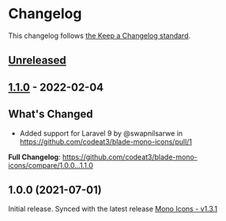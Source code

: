 # Changelog

This changelog follows [the Keep a Changelog standard](https://keepachangelog.com).

## [Unreleased](https://github.com/codeat3/blade-mono-icons/compare/1.1.0...HEAD)

## [1.1.0](https://github.com/codeat3/blade-mono-icons/compare/1.0.0...1.1.0) - 2022-02-04

## What's Changed

- Added support for Laravel 9 by @swapnilsarwe in https://github.com/codeat3/blade-mono-icons/pull/1

**Full Changelog**: https://github.com/codeat3/blade-mono-icons/compare/1.0.0...1.1.0

## 1.0.0 (2021-07-01)

Initial release.
Synced with the latest release [Mono Icons - v1.3.1](https://github.com/mono-company/mono-icons/releases/tag/1.3.1)
